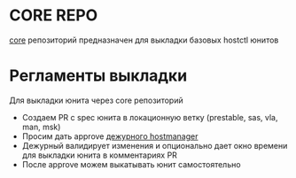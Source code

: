 # CORE REPO

[core](https://bb.yandex-team.ru/projects/RTCSALT/repos/core/) репозиторий предназначен для выкладки базовых hostctl юнитов

# Регламенты выкладки
Для выкладки юнита через core репозиторий
* Создаем PR с spec юнита в локационную ветку (prestable, sas, vla, man, msk)
* Просим дать approve [дежурного hostmanager](https://abc.yandex-team.ru/services/hostmanager/duty/)
* Дежурный валидирует изменения и опционально дает окно времени для выкладки юнита в комментариях PR
* После approve можем выкатывать юнит самостоятельно
